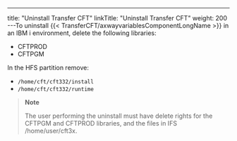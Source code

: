 ---
title: "Uninstall Transfer CFT"
linkTitle: "Uninstall Transfer CFT"
weight: 200
---To uninstall {{< TransferCFT/axwayvariablesComponentLongName  >}} in an IBM i environment, delete the following libraries:

* CFTPROD
* CFTPGM

In the HFS partition remove:

* `/home/cft/cft332/install `
* `/home/cft/cft332/runtime `

> **Note**
>
> The user performing the uninstall must have delete rights for the CFTPGM and CFTPROD libraries, and the files in IFS /home/user/cft3x.
